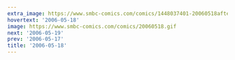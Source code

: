 ```yaml
---
extra_image: https://www.smbc-comics.com/comics/1448037401-20060518after.png
hovertext: '2006-05-18'
image: https://www.smbc-comics.com/comics/20060518.gif
next: '2006-05-19'
prev: '2006-05-17'
title: '2006-05-18'
---
```

